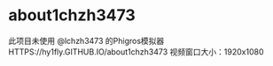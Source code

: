 # about1chzh3473
此项目未使用 @lchzh3473 的Phigros模拟器
HTTPS://hy1fly.GITHUB.IO/about1chzh3473
视频窗口大小：1920x1080